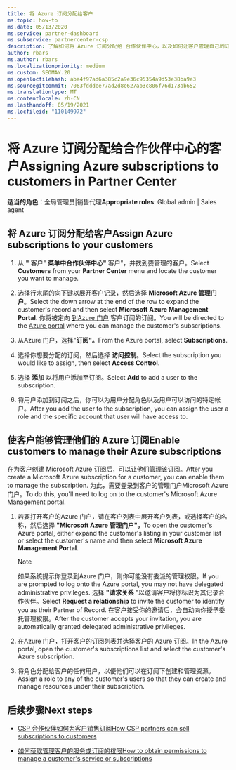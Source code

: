 ```yaml
---
title: 将 Azure 订阅分配给客户
ms.topic: how-to
ms.date: 05/13/2020
ms.service: partner-dashboard
ms.subservice: partnercenter-csp
description: 了解如何将 Azure 订阅分配给 合作伙伴中心，以及如何让客户管理自己的订阅。
author: rbars
ms.author: rbars
ms.localizationpriority: medium
ms.custom: SEOMAY.20
ms.openlocfilehash: aba4f97ad6a385c2a9e36c95354a9d53e38ba9e3
ms.sourcegitcommit: 7063fdddee77ad2d8e627ab3c806f76d173ab652
ms.translationtype: MT
ms.contentlocale: zh-CN
ms.lasthandoff: 05/19/2021
ms.locfileid: "110149972"
---
```

# <a name="assigning-azure-subscriptions-to-customers-in-partner-center"></a><span data-ttu-id="dca96-103">将 Azure 订阅分配给合作伙伴中心的客户</span><span class="sxs-lookup"><span data-stu-id="dca96-103">Assigning Azure subscriptions to customers in Partner Center</span></span>

<span data-ttu-id="dca96-104">**适当的角色**：全局管理员|销售代理</span><span class="sxs-lookup"><span data-stu-id="dca96-104">**Appropriate roles**: Global admin | Sales agent</span></span>

## <a name="assign-azure-subscriptions-to-your-customers"></a><span data-ttu-id="dca96-105">将 Azure 订阅分配给客户</span><span class="sxs-lookup"><span data-stu-id="dca96-105">Assign Azure subscriptions to your customers</span></span>

1. <span data-ttu-id="dca96-106">从 **"** 客户" **菜单中合作伙伴中心"** 客户"，并找到要管理的客户。</span><span class="sxs-lookup"><span data-stu-id="dca96-106">Select **Customers** from your **Partner Center** menu and locate the customer you want to manage.</span></span>

2. <span data-ttu-id="dca96-107">选择行末尾的向下键以展开客户记录，然后选择 **Microsoft Azure 管理门户**。</span><span class="sxs-lookup"><span data-stu-id="dca96-107">Select the down arrow at the end of the row to expand the customer's record and then select **Microsoft Azure Management Portal**.</span></span> <span data-ttu-id="dca96-108">你将被定向 [到Azure 门户](https://portal.azure.com/) 客户订阅的订阅。</span><span class="sxs-lookup"><span data-stu-id="dca96-108">You will be directed to the [Azure portal](https://portal.azure.com/) where you can manage the customer's subscriptions.</span></span>

3. <span data-ttu-id="dca96-109">从Azure 门户，选择"**订阅"。**</span><span class="sxs-lookup"><span data-stu-id="dca96-109">From the Azure portal, select **Subscriptions**.</span></span>

4. <span data-ttu-id="dca96-110">选择你想要分配的订阅，然后选择 **访问控制**。</span><span class="sxs-lookup"><span data-stu-id="dca96-110">Select the subscription you would like to assign, then select **Access Control**.</span></span>

5. <span data-ttu-id="dca96-111">选择 **添加** 以将用户添加至订阅。</span><span class="sxs-lookup"><span data-stu-id="dca96-111">Select **Add** to add a user to the subscription.</span></span> 

6. <span data-ttu-id="dca96-112">将用户添加到订阅之后，你可以为用户分配角色以及用户可以访问的特定帐户。</span><span class="sxs-lookup"><span data-stu-id="dca96-112">After you add the user to the subscription, you can assign the user a role and the specific account that user will have access to.</span></span>

## <a name="enable-customers-to-manage-their-azure-subscriptions"></a><span data-ttu-id="dca96-113">使客户能够管理他们的 Azure 订阅</span><span class="sxs-lookup"><span data-stu-id="dca96-113">Enable customers to manage their Azure subscriptions</span></span>

<span data-ttu-id="dca96-114">在为客户创建 Microsoft Azure 订阅后，可以让他们管理该订阅。</span><span class="sxs-lookup"><span data-stu-id="dca96-114">After you create a Microsoft Azure subscription for a customer, you can enable them to manage the subscription.</span></span> <span data-ttu-id="dca96-115">为此，需要登录到客户的管理门户Microsoft Azure门户。</span><span class="sxs-lookup"><span data-stu-id="dca96-115">To do this, you'll need to log on to the customer's Microsoft Azure Management portal.</span></span> 

1. <span data-ttu-id="dca96-116">若要打开客户的Azure 门户，请在客户列表中展开客户列表，或选择客户的名称，然后选择 **"Microsoft Azure 管理门户"。**</span><span class="sxs-lookup"><span data-stu-id="dca96-116">To open the customer's Azure portal, either expand the customer's listing in your customer list or select the customer's name and then select **Microsoft Azure Management Portal**.</span></span>

   > [!NOTE]  
   > <span data-ttu-id="dca96-117">如果系统提示你登录到Azure 门户，则你可能没有委派的管理权限。</span><span class="sxs-lookup"><span data-stu-id="dca96-117">If you are prompted to log onto the Azure portal, you may not have delegated administrative privileges.</span></span> <span data-ttu-id="dca96-118">选择 **"请求关系** "以邀请客户将你标识为其记录合作伙伴。</span><span class="sxs-lookup"><span data-stu-id="dca96-118">Select **Request a relationship** to invite the customer to identify you as their Partner of Record.</span></span> <span data-ttu-id="dca96-119">在客户接受你的邀请后，会自动向你授予委托管理权限。</span><span class="sxs-lookup"><span data-stu-id="dca96-119">After the customer accepts your invitation, you are automatically granted delegated administrative privileges.</span></span>

2. <span data-ttu-id="dca96-120">在Azure 门户，打开客户的订阅列表并选择客户的 Azure 订阅。</span><span class="sxs-lookup"><span data-stu-id="dca96-120">In the Azure portal, open the customer's subscriptions list and select the customer's Azure subscription.</span></span>

3. <span data-ttu-id="dca96-121">将角色分配给客户的任何用户，以便他们可以在订阅下创建和管理资源。</span><span class="sxs-lookup"><span data-stu-id="dca96-121">Assign a role to any of the customer's users so that they can create and manage resources under their subscription.</span></span>

## <a name="next-steps"></a><span data-ttu-id="dca96-122">后续步骤</span><span class="sxs-lookup"><span data-stu-id="dca96-122">Next steps</span></span>

- [<span data-ttu-id="dca96-123">CSP 合作伙伴如何为客户销售订阅</span><span class="sxs-lookup"><span data-stu-id="dca96-123">How CSP partners can sell subscriptions to customers</span></span>](customer-subscriptions.md)

- [<span data-ttu-id="dca96-124">如何获取管理客户的服务或订阅的权限</span><span class="sxs-lookup"><span data-stu-id="dca96-124">How to obtain permissions to manage a customer's service or subscriptions</span></span>](customers-revoke-admin-privileges.md)
